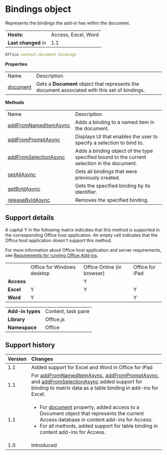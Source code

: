 
# Bindings object
Represents the bindings the add-in has within the document.

|||
|:-----|:-----|
|**Hosts:**|Access, Excel, Word|
|**Last changed** in|1.1|

```js
Office.context.document.bindings
```


**Properties**

|||
|:-----|:-----|
|Name|Description|
|[document](../../reference/shared/bindings.document.md)|Gets a  **Document** object that represents the document associated with this set of bindings.|

**Methods**

|||
|:-----|:-----|
|Name|Description|
|[addFromNamedItemAsync](../../reference/shared/bindings.addfromnameditemasync.md)|Adds a binding to a named item in the document.|
|[addFromPromptAsync](../../reference/shared/bindings.addfrompromptasync.md)|Displays UI that enables the user to specify a selection to bind to.|
|[addFromSelectionAsync](../../reference/shared/bindings.addfromselectionasync.md)|Adds a binding object of the type specified bound to the current selection in the document.|
|[getAllAsync](../../reference/shared/bindings.getallasync.md)|Gets all bindings that were previously created.|
|[getByIdAsync](../../reference/shared/bindings.getbyidasync.md)|Gets the specified binding by its identifier.|
|[releaseByIdAsync](../../reference/shared/bindings.releasebyidasync.md)|Removes the specified binding.|

## Support details


A capital Y in the following matrix indicates that this method is supported in the corresponding Office host application. An empty cell indicates that the Office host application doesn't support this method.

For more information about Office host application and server requirements, see [Requirements for running Office Add-ins](../../docs/overview/requirements-for-running-office-add-ins.md).


|||||
|:-----|:-----|:-----|:-----|
||Office for Windows desktop|Office Online (in browser)|Office for iPad|
|**Access**||Y||
|**Excel**|Y|Y|Y|
|**Word**|Y||Y|

|||
|:-----|:-----|
|**Add-in types**|Content, task pane|
|**Library**|Office.js|
|**Namespace**|Office|

## Support history



|**Version**|**Changes**|
|:-----|:-----|
|1.1|Added support for Excel and Word in Office for iPad|
|1.1|For [addFromNamedItemAsync](../../reference/shared/bindings.addfromnameditemasync.md), [addFromPromptAsync](../../reference/shared/bindings.addfrompromptasync.md), and [addFromSelectionAsync](../../reference/shared/bindings.addfromselectionasync.md) added support for binding to matrix data as a table binding in add-ins for Excel.|
|1.1|<ul><li>For <a href="8fa0cb4a-fad1-4f2e-9a7e-5f7aa7789eca.htm">document</a> property, added access to a <span class="keyword">Document</span> object that represents the current Access database in content add-ins for Access.</li><li>For all methods, added support for table binding in content add-ins for Access. </li></ul>|
|1.0|Introduced|
